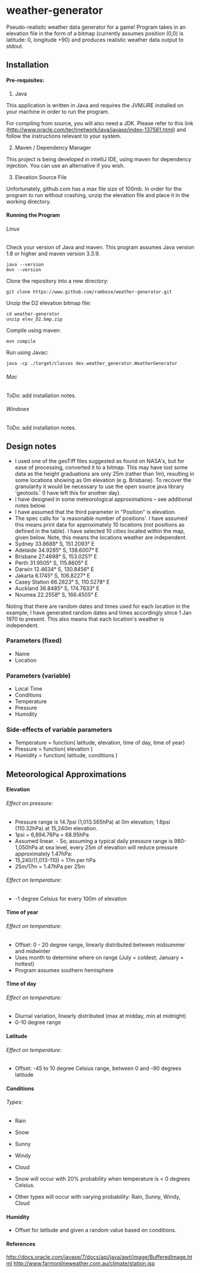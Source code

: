 # weather-generator
Pseudo-realisitc weather data generator for a game!
Program takes in an elevation file in the form of a bitmap (currently assumes position (0,0) is latitude: 0, longitude +90) and produces realistic weather data output to stdout.

## Installation 
 
#### Pre-requisites:

1. Java

 This application is written in Java and requires the JVM/JRE installed on your machine in order to run the program. 
 
 For compiling from source, you will also need a JDK. Please refer to this link (http://www.oracle.com/technetwork/java/javase/index-137561.html) and follow the instructions relevant to your system. 

2. Maven / Dependency Manager

 This project is being developed in intelliJ IDE, using maven for dependency injection. You can use an alternative if you wish.

3. Elevation Source File

 Unfortunately, github.com has a max file size of 100mb. In order for the program to run without crashing, unzip the elevation file and place it in the working directory.

#### Running the Program

###### Linux

Check your version of Java and maven. This program assumes Java version 1.8 or higher and maven version 3.3.9.

```
java --version
mvn --version
```

Clone the repository into a new directory:

`git clone https://www.github.com/ramboze/weather-generator.git`

Unzip the D2 elevation bitmap file:

```
cd weather-generator
unzip elev_D2.bmp.zip
```

Compile using maven:

`mvn compile`

Run using Javac:

`java -cp ./target/classes dev.weather_generator.WeatherGenerator`

###### Mac

ToDo: add installation notes.

###### Windows

ToDo: add installation notes.
 
## Design notes

- I used one of the geoTiff files suggested as found on NASA's, but for ease of processing, converted it to a bitmap. This may have lost some data as the height graduations are only 25m (rather than 1m), resulting in some locations showing as 0m elevation (e.g. Brisbane). To recover the granularity it would be necessary to use the open source java library 'geotools.' (I have left this for another day). 
- I have designed in some meteorological approximations – see additional notes below. 
- I have assumed that the third parameter in "Position" is elevation. 
- The spec calls for 'a reasonable number of positions'. I have assumed this means print data for approximately 10 locations (not positions as defined in the table). I have selected 10 cities located within the map, given below. Note, this means the locations weather are independent. 
 - Sydney        33.8688° S, 151.2093° E 
 - Adelaide      34.9285° S, 138.6007° E 
 - Brisbane      27.4698° S, 153.0251° E 
 - Perth         31.9505° S, 115.8605° E 
 - Darwin        12.4634° S, 130.8456° E 
 - Jakarta        6.1745° S, 106.8227° E 
 - Casey Station 66.2823° S, 110.5278° E 
 - Auckland      36.8485° S, 174.7633° E 
 - Noumea        22.2558° S, 166.4505° E 
 
Noting that there are random dates and times used for each location in the example; I have generated random dates and times accordingly since 1 Jan 1970 to present. This also means that each location's weather is independent. 
 
### Parameters (fixed)

- Name 
- Location 
 
### Parameters (variable) 

- Local Time 
- Conditions 
- Temperature 
- Pressure 
- Humidity 
 
### Side-effects of variable parameters 

- Temperature = function( latitude, elevation, time of day, time of year) 
- Pressure = function( elevation ) 
- Humidity = function( latitude, conditions ) 
 
 
## Meteorological Approximations 
 
#### Elevation 

###### Effect on pressure: 
- Pressure range is 14.7psi (1,013.565hPa) at 0m elevation; 1.6psi (110.32hPa) at 15,240m elevation. 
- 1psi = 6,894.76Pa = 68.95hPa 
- Assumed linear. - So, assuming a typical daily pressure range is 980-1,050hPa at sea level, every 25m of elevation will reduce pressure approximately 1.47hPa: 
 - 15,240/(1,013-110) = 17m per hPa 
 - 25m/17m = 1.47hPa per 25m 
 
###### Effect on temperature: 
- -1 degree Celsius for every 100m of elevation 
 
#### Time of year 

###### Effect on temperature: 
- Offset: 0 - 20 degree range, linearly distributed between midsummer and midwinter 
- Uses month to determine where on range (July = coldest; January = hottest) 
- Program assumes southern hemisphere 
 
#### Time of day 

###### Effect on temperature: 
- Diurnal variation, linearly distributed (max at midday, min at midnight) 
- 0-10 degree range 
 
#### Latitude 

###### Effect on temperature: 
- Offset: -45 to 10 degree Celsius range, between 0 and –90 degrees latitude 
 
#### Conditions 

###### Types:
- Rain 
- Snow 
- Sunny 
- Windy 
- Cloud 
 
- Snow will occur with 20% probability when temperature is < 0 degrees Celsius. 
- Other types will occur with varying probability: Rain, Sunny, Windy, Cloud 
 
#### Humidity 

- Offset for latitude and given a random value based on conditions. 


#### References 
 
http://docs.oracle.com/javase/7/docs/api/java/awt/image/BufferedImage.html 
http://www.farmonlineweather.com.au/climate/station.jsp 
 
